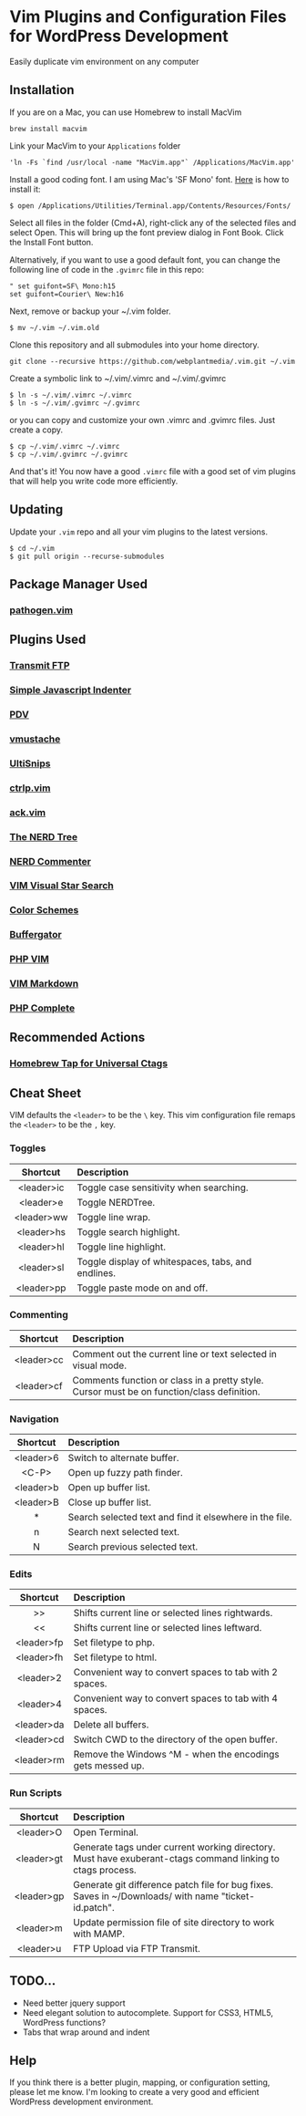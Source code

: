 # Vim Plugins and Configuration Files for WordPress Development

Easily duplicate vim environment on any computer

## Installation

If you are on a Mac, you can use Homebrew to install MacVim

```
brew install macvim
```

Link your MacVim to your `Applications` folder

```
'ln -Fs `find /usr/local -name "MacVim.app"` /Applications/MacVim.app'
```

Install a good coding font. I am using Mac's 'SF Mono' font. [Here](https://medium.com/@deepak.gulati/using-sf-mono-in-emacs-6712c45b2a6d) is how to install it:

```
$ open /Applications/Utilities/Terminal.app/Contents/Resources/Fonts/
```

Select all files in the folder (Cmd+A), right-click any of the selected files and select Open. This will bring up the font preview dialog in Font Book. Click the Install Font button.

Alternatively, if you want to use a good default font, you can change the following line of code in the `.gvimrc` file in this repo:

```
" set guifont=SF\ Mono:h15
set guifont=Courier\ New:h16
```

Next, remove or backup your ~/.vim folder.

```
$ mv ~/.vim ~/.vim.old
```

Clone this repository and all submodules into your home directory.

```
git clone --recursive https://github.com/webplantmedia/.vim.git ~/.vim
```

Create a symbolic link to ~/.vim/.vimrc and ~/.vim/.gvimrc

```
$ ln -s ~/.vim/.vimrc ~/.vimrc
$ ln -s ~/.vim/.gvimrc ~/.gvimrc
```

or you can copy and customize your own .vimrc and .gvimrc files. Just create a copy.

```
$ cp ~/.vim/.vimrc ~/.vimrc
$ cp ~/.vim/.gvimrc ~/.gvimrc
```

And that's it! You now have a good `.vimrc` file with a good set of vim plugins that will help you write code more efficiently.

## Updating

Update your `.vim` repo and all your vim plugins to the latest versions.

```
$ cd ~/.vim
$ git pull origin --recurse-submodules
```

## Package Manager Used

### [pathogen.vim](https://github.com/tpope/vim-pathogen)

## Plugins Used

### [Transmit FTP](https://github.com/webplantmedia/transmit-ftp)

### [Simple Javascript Indenter](https://github.com/jiangmiao/simple-javascript-indenter)

### [PDV](https://github.com/tobyS/pdv)

### [vmustache](https://github.com/tobyS/vmustache)

### [UltiSnips](https://github.com/SirVer/ultisnips)

### [ctrlp.vim](https://github.com/kien/ctrlp.vim)

### [ack.vim](https://github.com/mileszs/ack.vim)

### [The NERD Tree](https://github.com/scrooloose/nerdtree)

### [NERD Commenter](https://github.com/scrooloose/nerdcommenter)

### [VIM Visual Star Search](https://github.com/nelstrom/vim-visual-star-search)

### [Color Schemes](https://github.com/flazz/vim-colorschemes.git)

### [Buffergator](https://github.com/jeetsukumaran/vim-buffergator)

### [PHP VIM](https://github.com/StanAngeloff/php.vim)

### [VIM Markdown](https://github.com/tpope/vim-markdown)

### [PHP Complete](https://github.com/shawncplus/phpcomplete.vim)

## Recommended Actions

### [Homebrew Tap for Universal Ctags](https://github.com/universal-ctags/homebrew-universal-ctags)

## Cheat Sheet

VIM defaults the `<leader>` to be the `\` key. This vim configuration file remaps the `<leader>` to be the `,` key.

### Toggles

| Shortcut  | Description |
| :------------------: |:----------------|
| \<leader\>ic | Toggle case sensitivity when searching. |
| \<leader\>e | Toggle NERDTree. |
| \<leader\>ww | Toggle line wrap. |
| \<leader\>hs | Toggle search highlight. |
| \<leader\>hl | Toggle line highlight. |
| \<leader\>sl | Toggle display of whitespaces, tabs, and endlines. |
| \<leader\>pp | Toggle paste mode on and off. |

### Commenting

| Shortcut  | Description |
| :------------------: |:----------------|
| \<leader\>cc | Comment out the current line or text selected in visual mode. |
| \<leader\>cf | Comments function or class in a pretty style. Cursor must be on function/class definition. |

### Navigation

| Shortcut  | Description |
| :------------------: |:----------------|
| \<leader\>6 | Switch to alternate buffer. |
| \<C-P\> | Open up fuzzy path finder. |
| \<leader\>b | Open up buffer list. |
| \<leader\>B | Close up buffer list. |
| * | Search selected text and find it elsewhere in the file. |
| n | Search next selected text. |
| N | Search previous selected text. |

### Edits

| Shortcut  | Description |
| :------------------: |:----------------|
| >> | Shifts current line or selected lines rightwards. |
| << | Shifts current line or selected lines leftward. |
| \<leader\>fp | Set filetype to php. |
| \<leader\>fh | Set filetype to html. |
| \<leader\>2 | Convenient way to convert spaces to tab with 2 spaces. |
| \<leader\>4 | Convenient way to convert spaces to tab with 4 spaces. |
| \<leader\>da | Delete all buffers. |
| \<leader\>cd | Switch CWD to the directory of the open buffer. |
| \<leader\>rm | Remove the Windows ^M - when the encodings gets messed up. |

### Run Scripts

| Shortcut  | Description |
| :------------------: |:----------------|
| \<leader\>O | Open Terminal. |
| \<leader\>gt | Generate tags under current working directory. Must have exuberant-ctags command linking to ctags process. |
| \<leader\>gp | Generate git difference patch file for bug fixes. Saves in ~/Downloads/ with name "ticket-id.patch". |
| \<leader\>m | Update permission file of site directory to work with MAMP. |
| \<leader\>u | FTP Upload via FTP Transmit. |

## TODO...

* Need better jquery support
* Need elegant solution to autocomplete. Support for CSS3, HTML5, WordPress functions?
* Tabs that wrap around and indent

## Help

If you think there is a better plugin, mapping, or configuration setting, please let me know. I'm looking to create a very good and efficient WordPress development environment.
